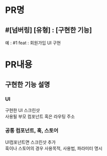 # PR명

## #[넘버링] [유형] : [구현한 기능]

예 : #1 feat : 회원가입 UI 구현

# PR내용

## 구현한 기능 설명

### UI 
구현한 UI 스크린샷
<br>
사용될 부모 컴포넌트 혹은 라우팅 주소

### 공통 컴포넌트, 훅, 스토어
UI컴포넌트면 스크린샷 추가
<br>
훅이나 스토어의 경우 사용목적, 사용법, 파라미터 명시
